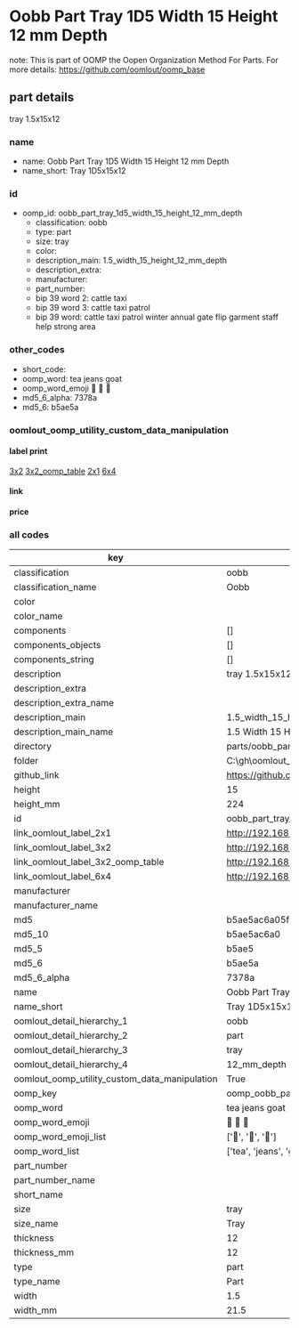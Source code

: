 # Oobb Part Tray 1D5 Width 15 Height 12 mm Depth  

note: This is part of OOMP the Oopen Organization Method For Parts. For more details: https://github.com/oomlout/oomp_base

##  part details
  



tray 1.5x15x12



### name
* name: Oobb Part Tray 1D5 Width 15 Height 12 mm Depth
* name_short: Tray 1D5x15x12 
### id
* oomp_id: oobb_part_tray_1d5_width_15_height_12_mm_depth
  * classification: oobb
  * type: part
  * size: tray
  * color: 
  * description_main: 1.5_width_15_height_12_mm_depth
  * description_extra: 
  * manufacturer: 
  * part_number: 
  * bip 39 word 2: cattle taxi
  * bip 39 word 3: cattle taxi patrol
  * bip 39 word: cattle taxi patrol winter annual gate flip garment staff help strong area

### other_codes
* short_code: 
* oomp_word: tea jeans goat
* oomp_word_emoji :tea: :jeans: :goat:
* md5_6_alpha: 7378a
* md5_6: b5ae5a






### oomlout_oomp_utility_custom_data_manipulation
#### label print
[3x2](http://192.168.1.245:1112/?label=oomp%207378a)
[3x2_oomp_table](http://192.168.1.108:1112/?label=oomp%207378a)
[2x1](http://192.168.1.242:1112/?label=oomp%207378a)
[6x4](http://192.168.1.55:1112/?label=oomp%207378a)    

#### link

                              

#### price







### all codes 
| key | value |  
| --- | --- |  
| classification | oobb |  
| classification_name | Oobb |  
| color |  |  
| color_name |  |  
| components | [] |  
| components_objects | [] |  
| components_string | [] |  
| description | tray 1.5x15x12 |  
| description_extra |  |  
| description_extra_name |  |  
| description_main | 1.5_width_15_height_12_mm_depth |  
| description_main_name | 1.5 Width 15 Height 12 mm Depth |  
| directory | parts/oobb_part_tray_1d5_width_15_height_12_mm_depth |  
| folder | C:\gh\oomlout_oobb_version_4_generated_parts\parts\oobb_part_tray_1d5_width_15_height_12_mm_depth |  
| github_link | https://github.com/oomlout/oomlout_oomp_part_src/tree/main/parts/oobb_part_tray_1d5_width_15_height_12_mm_depth |  
| height | 15 |  
| height_mm | 224 |  
| id | oobb_part_tray_1d5_width_15_height_12_mm_depth |  
| link_oomlout_label_2x1 | http://192.168.1.242:1112/?label=oomp%207378a |  
| link_oomlout_label_3x2 | http://192.168.1.245:1112/?label=oomp%207378a |  
| link_oomlout_label_3x2_oomp_table | http://192.168.1.108:1112/?label=oomp%207378a |  
| link_oomlout_label_6x4 | http://192.168.1.55:1112/?label=oomp%207378a |  
| manufacturer |  |  
| manufacturer_name |  |  
| md5 | b5ae5ac6a05feb218104bfc142779922 |  
| md5_10 | b5ae5ac6a0 |  
| md5_5 | b5ae5 |  
| md5_6 | b5ae5a |  
| md5_6_alpha | 7378a |  
| name | Oobb Part Tray 1D5 Width 15 Height 12 mm Depth |  
| name_short | Tray 1D5x15x12  |  
| oomlout_detail_hierarchy_1 | oobb |  
| oomlout_detail_hierarchy_2 | part |  
| oomlout_detail_hierarchy_3 | tray |  
| oomlout_detail_hierarchy_4 | 12_mm_depth |  
| oomlout_oomp_utility_custom_data_manipulation | True |  
| oomp_key | oomp_oobb_part_tray_1d5_width_15_height_12_mm_depth |  
| oomp_word | tea jeans goat |  
| oomp_word_emoji | :tea: :jeans: :goat: |  
| oomp_word_emoji_list | [':tea:', ':jeans:', ':goat:'] |  
| oomp_word_list | ['tea', 'jeans', 'goat'] |  
| part_number |  |  
| part_number_name |  |  
| short_name |  |  
| size | tray |  
| size_name | Tray |  
| thickness | 12 |  
| thickness_mm | 12 |  
| type | part |  
| type_name | Part |  
| width | 1.5 |  
| width_mm | 21.5 |  

